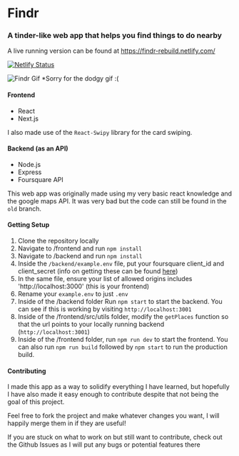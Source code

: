 # Findr

### A tinder-like web app that helps you find things to do nearby

A live running version can be found at https://findr-rebuild.netlify.com/

[![Netlify Status](https://api.netlify.com/api/v1/badges/bac28875-2a3f-4767-ba8c-1b0fc9395376/deploy-status)](https://app.netlify.com/sites/findr-rebuild/deploys)

![Findr Gif](https://media.giphy.com/media/dB02uIJ5SPSUqJRQfw/giphy.gif)
\*Sorry for the dodgy gif :(

#### Frontend

- React
- Next.js

I also made use of the `React-Swipy` library for the card swiping.

#### Backend (as an API)

- Node.js
- Express
- Foursquare API

This web app was originally made using my very basic react knowledge and the google maps API. It was very bad but the code can still be found in the `old` branch.

#### Getting Setup

1. Clone the repository locally
2. Navigate to /frontend and run `npm install`
3. Navigate to /backend and run `npm install`
4. Inside the `/backend/example.env` file, put your foursquare client_id and client_secret (info on getting these can be found [here](https://developer.foursquare.com/docs/api))
5. In the same file, ensure your list of allowed origins includes 'http://localhost:3000' (this is your frontend)
6. Rename your `example.env` to just `.env`
7. Inside of the /backend folder Run `npm start` to start the backend. You can see if this is working by visiting `http://localhost:3001`
8. Inside of the /frontend/src/utils folder, modify the `getPlaces` function so that the url points to your locally running backend (`http://localhost:3001`)
9. Inside of the /frontend folder, run `npm run dev` to start the frontend. You can also run `npm run build` followed by `npm start` to run the production build.

#### Contributing

I made this app as a way to solidify everything I have learned, but hopefully I have also made it easy enough to contribute despite that not being the goal of this project.

Feel free to fork the project and make whatever changes you want, I will happily merge them in if they are useful!

If you are stuck on what to work on but still want to contribute, check out the Github Issues as I will put any bugs or potential features there
